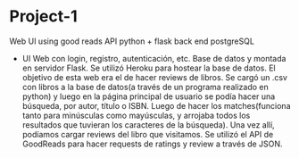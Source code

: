 # Project-1
Web UI
using good reads API
python + flask back end
postgreSQL 


- UI Web con login, registro, autenticación, etc. Base de datos y montada en servidor Flask. Se utilizó Heroku para hostear la base de datos. El objetivo de esta web era el de hacer reviews de libros. Se cargó un .csv con libros a la base de datos(a través de un programa realizado en python) y luego en la página principal de usuario se podía hacer una búsqueda, por autor, título o ISBN. Luego de hacer los matches(funciona tanto para minúsculas como mayúsculas, y arrojaba todos los resultados que tuvieran los caracteres de la búsqueda). Una vez allí, podíamos cargar reviews del libro que visitamos. Se utilizó el API de GoodReads para hacer requests de ratings y review a través de JSON.

